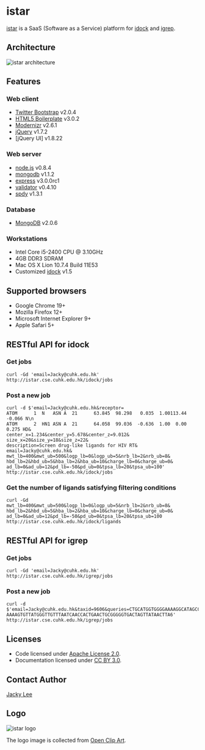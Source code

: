 istar
=====

[istar] is a SaaS (Software as a Service) platform for [idock] and [igrep].


Architecture
------------

![istar architecture](https://github.com/HongjianLi/istar/raw/master/public/architecture.png)


Features
--------

### Web client

* [Twitter Bootstrap] v2.0.4
* [HTML5 Boilerplate] v3.0.2
* [Modernizr] v2.6.1
* [jQuery] v1.7.2
* [jQuery UI] v1.8.22

### Web server

* [node.js] v0.8.4
* [mongodb] v1.1.2
* [express] v3.0.0rc1
* [validator] v0.4.10
* [spdy] v1.3.1

### Database

* [MongoDB] v2.0.6

### Workstations

* Intel Core i5-2400 CPU @ 3.10GHz
* 4GB DDR3 SDRAM
* Mac OS X Lion 10.7.4 Build 11E53
* Customized [idock] v1.5


Supported browsers
------------------

* Google Chrome 19+
* Mozilla Firefox 12+
* Microsoft Internet Explorer 9+
* Apple Safari 5+


RESTful API for idock
---------------------

### Get jobs

    curl -Gd 'email=Jacky@cuhk.edu.hk' http://istar.cse.cuhk.edu.hk/idock/jobs

### Post a new job

    curl -d $'email=Jacky@cuhk.edu.hk&receptor=
    ATOM      1  N   ASN A  21      63.845  98.298   0.035  1.00113.44    -0.066 N\n
    ATOM      2  HN1 ASN A  21      64.058  99.036  -0.636  1.00  0.00     0.275 HD&
    center_x=1.234&center_y=5.678&center_z=9.012&
    size_x=20&size_y=18&size_z=22&
    description=Screen drug-like ligands for HIV RT&
    email=Jacky@cuhk.edu.hk&
    mwt_lb=400&mwt_ub=500&logp_lb=0&logp_ub=5&nrb_lb=2&nrb_ub=8&
    hbd_lb=2&hbd_ub=5&hba_lb=2&hba_ub=10&charge_lb=0&charge_ub=0&
    ad_lb=0&ad_ub=12&pd_lb=-50&pd_ub=0&tpsa_lb=20&tpsa_ub=100'
    http://istar.cse.cuhk.edu.hk/idock/jobs

### Get the number of ligands satisfying filtering conditions

    curl -Gd
    mwt_lb=400&mwt_ub=500&logp_lb=0&logp_ub=5&nrb_lb=2&nrb_ub=8&
    hbd_lb=2&hbd_ub=5&hba_lb=2&hba_ub=10&charge_lb=0&charge_ub=0&
    ad_lb=0&ad_ub=12&pd_lb=-50&pd_ub=0&tpsa_lb=20&tpsa_ub=100
    http://istar.cse.cuhk.edu.hk/idock/ligands


RESTful API for igrep
---------------------

### Get jobs

    curl -Gd 'email=Jacky@cuhk.edu.hk' http://istar.cse.cuhk.edu.hk/igrep/jobs

### Post a new job

    curl -d $'email=Jacky@cuhk.edu.hk&taxid=9606&queries=CTGCATGGTGGGGAAAAGGCATAGCCTGGG3
    AAAAGTGTTATGGGTTGTTTAATCAACCACTGAACTGCGGGGGTGACTAGTTATAACTTA6'
    http://istar.cse.cuhk.edu.hk/igrep/jobs


Licenses
--------

* Code licensed under [Apache License 2.0].
* Documentation licensed under [CC BY 3.0].


Contact Author
--------------

[Jacky Lee]


Logo
----

![istar logo](https://github.com/HongjianLi/istar/raw/master/public/logo.png)

The logo image is collected from [Open Clip Art].


[istar]: http://istar.cse.cuhk.edu.hk
[idock]: http://idock.cse.cuhk.edu.hk
[igrep]: http://igrep.cse.cuhk.edu.hk
[Twitter Bootstrap]: https://github.com/twitter/bootstrap
[HTML5 Boilerplate]: https://github.com/h5bp/html5-boilerplate
[Modernizr]: https://github.com/Modernizr/Modernizr
[jQuery]: https://github.com/jquery/jquery
[node.js]: https://github.com/joyent/node
[mongodb]: https://github.com/mongodb/node-mongodb-native
[express]: https://github.com/visionmedia/express
[validator]: https://github.com/chriso/node-validator
[spdy]: https://github.com/indutny/node-spdy
[MongoDB]: https://github.com/mongodb/mongo
[Apache License 2.0]: http://www.apache.org/licenses/LICENSE-2.0
[CC BY 3.0]: http://creativecommons.org/licenses/by/3.0
[Jacky Lee]: http://www.cse.cuhk.edu.hk/~hjli
[Open Clip Art]: http://www.openclipart.org
